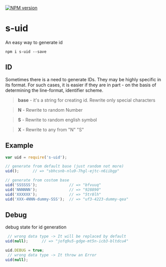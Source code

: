 
[![NPM version][npm-image]][npm-url]

s-uid
===============
An easy way to generate id

```shell
npm i s-uid --save
```

ID
--------------
Sometimes there is a need to generate IDs. They may be highly specific in its format. For such cases, it is easier if they are in part - on the basis of determining the line-format, identifier scheme.

>**base** - it's a string for creating id. Rewrite only special characters

>**N** - Rewrite to random Number

>**S** - Rewrite to random english symbol

>**X** - Rewrite to any from "N" "S"

Example 
--------------

```javascript
var uid = require('s-uid');

// generate from default base (just random not more)
uid();		// => "sbhcsnb-nlu9-7hgl-ejtc-n6iibgp"

// generate from costom base
uid('SSSSSS');				// => "bfvuuq"
uid('NNNNNN');				// => "928890"
uid('XXXXXX');				// => "5tr8lh"
uid('XXX-4NNN-dummy-SSS');	// => "uf3-4223-dummy-qea"

```

Debug
--------------
debug state for id generation

```javascript
 // wrong data type -> It will be replaced by default
uid(null);		// => "jofq9u5-gdge-mt5n-icb3-bltdcu4"

uid.DEBUG = true;
 // wrong data type -> It throw an Error
uid(null); 

```


[npm-image]: https://badge.fury.io/js/s-uid.svg
[npm-url]: https://npmjs.org/package/s-uid